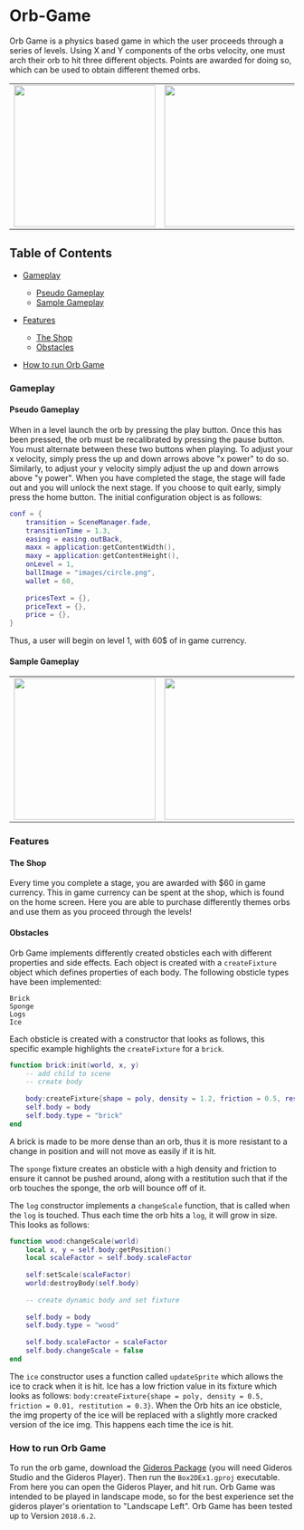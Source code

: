 # Orb-Game
Orb Game is a physics based game in which the user proceeds through a series of levels. 
Using X and Y components of the orbs velocity, one must arch their orb to hit three different objects. 
Points are awarded for doing so, which can be used to obtain different themed orbs.

<table align="center">
    <tr>
        <td>
            <img src="https://github.com/IsaacWatt/Orb-Game/blob/master/docs/levels.jpg" width="250px">
        </td>
        <td>
            <img src="https://github.com/IsaacWatt/Orb-Game/blob/master/docs/menu.jpg" width="250px">
        </td>
        <td>
            <img src="https://github.com/IsaacWatt/Orb-Game/blob/master/docs/shop.jpg" width="250px">
        </td>
    </tr>
</table>

## Table of Contents

- [Gameplay](#gameplay)
	- [Pseudo Gameplay](#pseudo-gameplay)
	- [Sample Gameplay](#sample-gameplay)

- [Features](#features)
    - [The Shop](#the-shop)
    - [Obstacles](#obstacles)
    
- [How to run Orb Game](#how-to-run-orb-game)

### Gameplay

#### Pseudo Gameplay

When in a level launch the orb by pressing the play button. Once this has been pressed, the orb must be recalibrated by pressing the pause button. You must alternate between these two buttons when playing. To adjust your x velocity, simply press the up and down arrows above "x power" to do so. Similarly, to adjust your y velocity simply adjust the up and down arrows above "y power". When you have completed the stage, the stage will fade out and you will unlock the next stage. If you choose to quit early, simply press the home button. The initial configuration object is as follows: 
```lua
conf = {
	transition = SceneManager.fade,
	transitionTime = 1.3,
	easing = easing.outBack,
	maxx = application:getContentWidth(),
	maxy = application:getContentHeight(),
	onLevel = 1,
	ballImage = "images/circle.png",
	wallet = 60,
	
	pricesText = {}, 		
	priceText = {},
	price = {},
}
```
Thus, a user will begin on level 1, with 60$ of in game currency. 

#### Sample Gameplay

<table align="center">
    <tr>
        <td>
		<img src="https://github.com/IsaacWatt/Orb-Game/blob/master/docs/gameplay1.gif" width="250px">
        </td>
        <td>
            <img src="https://github.com/IsaacWatt/Orb-Game/blob/master/docs/gameplay2.gif" width="250px">
        </td>
        <td>
            <img src="https://github.com/IsaacWatt/Orb-Game/blob/master/docs/gameplay3.gif" width="250px">
        </td>
    </tr>
</table>

### Features

#### The Shop
Every time you complete a stage, you are awarded with $60 in game currency. This in game currency can be spent at the shop, which is found on the home screen. Here you are able to purchase differently themes orbs and use them as you proceed through the levels! 

#### Obstacles 
Orb Game implements differently created obsticles each with different properties and side effects. Each object is created with a `createFixture` object which defines properties of each body. The following obsticle types have been implemented: 

```
Brick
Sponge
Logs
Ice 
```

Each obsticle is created with a constructor that looks as follows, this specific example highlights the `createFixture` for a `brick`. 
```lua
function brick:init(world, x, y)
    -- add child to scene
    -- create body
    
    body:createFixture{shape = poly, density = 1.2, friction = 0.5, restitution = 0.4}
    self.body = body
    self.body.type = "brick"
end 
```
A brick is made to be more dense than an orb, thus it is more resistant to a change in position and will not move as easily if it is hit. 

The `sponge` fixture creates an obsticle with a high density and friction to ensure it cannot be pushed around, along with a restitution such that if the orb touches the sponge, the orb will bounce off of it. 

The `log` constructor implements a `changeScale` function, that is called when the `log` is touched. Thus each time the orb hits a `log`, it will grow in size. This looks as follows: 
```lua
function wood:changeScale(world)
	local x, y = self.body:getPosition()
	local scaleFactor = self.body.scaleFactor 
	
	self:setScale(scaleFactor)
	world:destroyBody(self.body)
	
    -- create dynamic body and set fixture 
	
	self.body = body
	self.body.type = "wood"
	
	self.body.scaleFactor = scaleFactor
	self.body.changeScale = false 
end 
```

The `ice` constructor uses a function called `updateSprite` which allows the ice to crack when it is hit. Ice has a low friction value in its fixture which looks as follows: 
`body:createFixture{shape = poly, density = 0.5, friction = 0.01, restitution = 0.3}`. 
When the Orb hits an ice obsticle, the img property of the ice will be replaced with a slightly more cracked version of the ice img. This happens each time the ice is hit. 

### How to run Orb Game
To run the orb game, download the [Gideros Package](https://github.com/gideros/gideros/releases) (you will need Gideros Studio and the Gideros Player). Then run the `Box2DEx1.gproj` executable. From here you can open the Gideros Player, and hit run. 
Orb Game was intended to be played in landscape mode, so for the best experience set the gideros player's orientation to "Landscape Left". Orb Game has been tested up to Version `2018.6.2`. 

